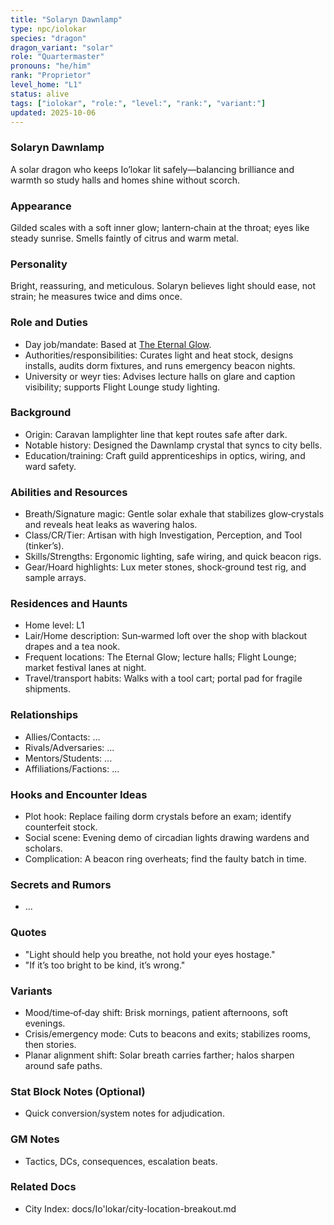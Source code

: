 ```yaml
---
title: "Solaryn Dawnlamp"
type: npc/iolokar
species: "dragon"
dragon_variant: "solar"
role: "Quartermaster"
pronouns: "he/him"
rank: "Proprietor"
level_home: "L1"
status: alive
tags: ["iolokar", "role:", "level:", "rank:", "variant:"]
updated: 2025-10-06
---
```

### Solaryn Dawnlamp

A solar dragon who keeps Io’lokar lit safely—balancing brilliance and warmth so study halls and homes shine without scorch.

### Appearance

Gilded scales with a soft inner glow; lantern‑chain at the throat; eyes like steady sunrise. Smells faintly of citrus and warm metal.

### Personality

Bright, reassuring, and meticulous. Solaryn believes light should ease, not strain; he measures twice and dims once.

### Role and Duties

- Day job/mandate: Based at [The Eternal Glow](docs/Io'lokar/Locations/the-eternal-glow.md).
- Authorities/responsibilities: Curates light and heat stock, designs installs, audits dorm fixtures, and runs emergency beacon nights.
- University or weyr ties: Advises lecture halls on glare and caption visibility; supports Flight Lounge study lighting.

### Background

- Origin: Caravan lamplighter line that kept routes safe after dark.
- Notable history: Designed the Dawnlamp crystal that syncs to city bells.
- Education/training: Craft guild apprenticeships in optics, wiring, and ward safety.

### Abilities and Resources

- Breath/Signature magic: Gentle solar exhale that stabilizes glow‑crystals and reveals heat leaks as wavering halos.
- Class/CR/Tier: Artisan with high Investigation, Perception, and Tool (tinker’s).
- Skills/Strengths: Ergonomic lighting, safe wiring, and quick beacon rigs.
- Gear/Hoard highlights: Lux meter stones, shock‑ground test rig, and sample arrays.

### Residences and Haunts

- Home level: L1
- Lair/Home description: Sun‑warmed loft over the shop with blackout drapes and a tea nook.
- Frequent locations: The Eternal Glow; lecture halls; Flight Lounge; market festival lanes at night.
- Travel/transport habits: Walks with a tool cart; portal pad for fragile shipments.

### Relationships

- Allies/Contacts: ...
- Rivals/Adversaries: ...
- Mentors/Students: ...
- Affiliations/Factions: ...

### Hooks and Encounter Ideas

- Plot hook: Replace failing dorm crystals before an exam; identify counterfeit stock.
- Social scene: Evening demo of circadian lights drawing wardens and scholars.
- Complication: A beacon ring overheats; find the faulty batch in time.

### Secrets and Rumors

- ...

### Quotes

- "Light should help you breathe, not hold your eyes hostage."
- "If it’s too bright to be kind, it’s wrong."

### Variants

- Mood/time‑of‑day shift: Brisk mornings, patient afternoons, soft evenings.
- Crisis/emergency mode: Cuts to beacons and exits; stabilizes rooms, then stories.
- Planar alignment shift: Solar breath carries farther; halos sharpen around safe paths.

### Stat Block Notes (Optional)

- Quick conversion/system notes for adjudication.

### GM Notes

- Tactics, DCs, consequences, escalation beats.

### Related Docs

- City Index: docs/Io'lokar/city-location-breakout.md
